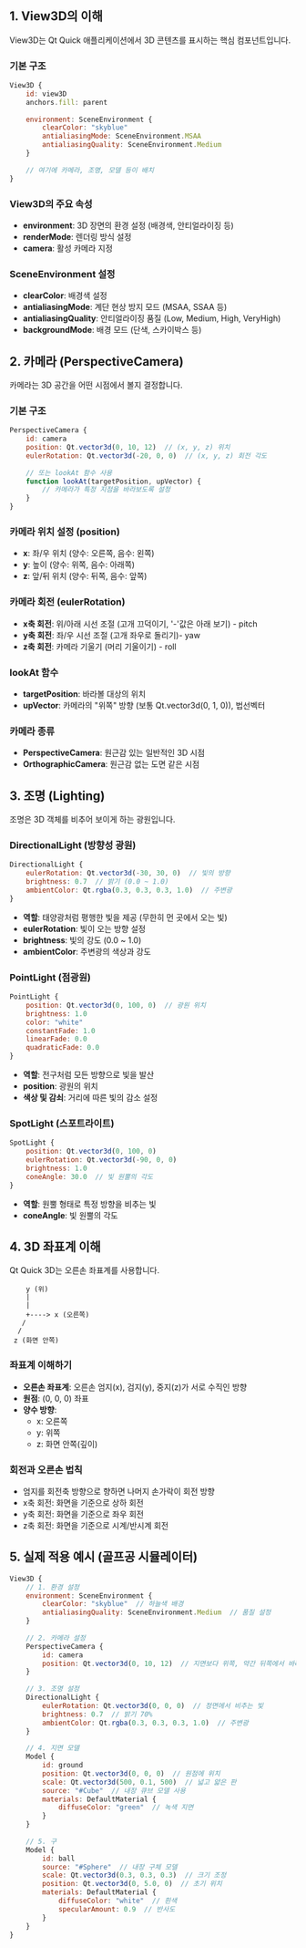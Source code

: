 
## 1. View3D의 이해

View3D는 Qt Quick 애플리케이션에서 3D 콘텐츠를 표시하는 핵심 컴포넌트입니다.
### 기본 구조
```qml
View3D {
    id: view3D
    anchors.fill: parent
    
    environment: SceneEnvironment {
        clearColor: "skyblue"
        antialiasingMode: SceneEnvironment.MSAA
        antialiasingQuality: SceneEnvironment.Medium
    }
    
    // 여기에 카메라, 조명, 모델 등이 배치
}
```

### View3D의 주요 속성

- **environment**: 3D 장면의 환경 설정 (배경색, 안티얼라이징 등)
- **renderMode**: 렌더링 방식 설정
- **camera**: 활성 카메라 지정

### SceneEnvironment 설정

- **clearColor**: 배경색 설정
- **antialiasingMode**: 계단 현상 방지 모드 (MSAA, SSAA 등)
- **antialiasingQuality**: 안티얼라이징 품질 (Low, Medium, High, VeryHigh)
- **backgroundMode**: 배경 모드 (단색, 스카이박스 등)

## 2. 카메라 (PerspectiveCamera)

카메라는 3D 공간을 어떤 시점에서 볼지 결정합니다.

### 기본 구조

```qml
PerspectiveCamera {
    id: camera
    position: Qt.vector3d(0, 10, 12)  // (x, y, z) 위치
    eulerRotation: Qt.vector3d(-20, 0, 0)  // (x, y, z) 회전 각도
    
    // 또는 lookAt 함수 사용
    function lookAt(targetPosition, upVector) {
        // 카메라가 특정 지점을 바라보도록 설정
    }
}
```

### 카메라 위치 설정 (position)

- **x**: 좌/우 위치 (양수: 오른쪽, 음수: 왼쪽)
- **y**: 높이 (양수: 위쪽, 음수: 아래쪽)
- **z**: 앞/뒤 위치 (양수: 뒤쪽, 음수: 앞쪽)

### 카메라 회전 (eulerRotation)

- **x축 회전**: 위/아래 시선 조절 (고개 끄덕이기, '-'값은 아래 보기) - pitch
- **y축 회전**: 좌/우 시선 조절 (고개 좌우로 돌리기)- yaw
- **z축 회전**: 카메라 기울기 (머리 기울이기) - roll

### lookAt 함수
- **targetPosition**: 바라볼 대상의 위치
- **upVector**: 카메라의 "위쪽" 방향 (보통 Qt.vector3d(0, 1, 0)), 법선벡터

### 카메라 종류
- **PerspectiveCamera**: 원근감 있는 일반적인 3D 시점
- **OrthographicCamera**: 원근감 없는 도면 같은 시점

## 3. 조명 (Lighting)

조명은 3D 객체를 비추어 보이게 하는 광원입니다.

### DirectionalLight (방향성 광원)

```qml
DirectionalLight {
    eulerRotation: Qt.vector3d(-30, 30, 0)  // 빛의 방향
    brightness: 0.7  // 밝기 (0.0 ~ 1.0)
    ambientColor: Qt.rgba(0.3, 0.3, 0.3, 1.0)  // 주변광
}
```

- **역할**: 태양광처럼 평행한 빛을 제공 (무한히 먼 곳에서 오는 빛)
- **eulerRotation**: 빛이 오는 방향 설정
- **brightness**: 빛의 강도 (0.0 ~ 1.0)
- **ambientColor**: 주변광의 색상과 강도

### PointLight (점광원)

```qml
PointLight {
    position: Qt.vector3d(0, 100, 0)  // 광원 위치
    brightness: 1.0
    color: "white"
    constantFade: 1.0
    linearFade: 0.0
    quadraticFade: 0.0
}
```

- **역할**: 전구처럼 모든 방향으로 빛을 발산
- **position**: 광원의 위치
- **색상 및 감쇠**: 거리에 따른 빛의 감소 설정

### SpotLight (스포트라이트)

```qml
SpotLight {
    position: Qt.vector3d(0, 100, 0)
    eulerRotation: Qt.vector3d(-90, 0, 0)
    brightness: 1.0
    coneAngle: 30.0  // 빛 원뿔의 각도
}
```

- **역할**: 원뿔 형태로 특정 방향을 비추는 빛
- **coneAngle**: 빛 원뿔의 각도

## 4. 3D 좌표계 이해

Qt Quick 3D는 오른손 좌표계를 사용합니다.

```
    y (위)
    |
    |
    +----> x (오른쪽)
   /
  /
 z (화면 안쪽)
```

### 좌표계 이해하기
- **오른손 좌표계**: 오른손 엄지(x), 검지(y), 중지(z)가 서로 수직인 방향
- **원점**: (0, 0, 0) 좌표
- **양수 방향**:
  - x: 오른쪽
  - y: 위쪽
  - z: 화면 안쪽(깊이)

### 회전과 오른손 법칙
- 엄지를 회전축 방향으로 향하면 나머지 손가락이 회전 방향
- x축 회전: 화면을 기준으로 상하 회전
- y축 회전: 화면을 기준으로 좌우 회전
- z축 회전: 화면을 기준으로 시계/반시계 회전

## 5. 실제 적용 예시 (골프공 시뮬레이터)

```qml
View3D {
    // 1. 환경 설정
    environment: SceneEnvironment {
        clearColor: "skyblue"  // 하늘색 배경
        antialiasingQuality: SceneEnvironment.Medium  // 품질 설정
    }
    
    // 2. 카메라 설정
    PerspectiveCamera {
        id: camera
        position: Qt.vector3d(0, 10, 12)  // 지면보다 위쪽, 약간 뒤쪽에서 바라봄
    }
    
    // 3. 조명 설정
    DirectionalLight {
        eulerRotation: Qt.vector3d(0, 0, 0)  // 정면에서 비추는 빛
        brightness: 0.7  // 밝기 70%
        ambientColor: Qt.rgba(0.3, 0.3, 0.3, 1.0)  // 주변광
    }
    
    // 4. 지면 모델
    Model {
        id: ground
        position: Qt.vector3d(0, 0, 0)  // 원점에 위치
        scale: Qt.vector3d(500, 0.1, 500)  // 넓고 얇은 판
        source: "#Cube"  // 내장 큐브 모델 사용
        materials: DefaultMaterial {
            diffuseColor: "green"  // 녹색 지면
        }
    }
    
    // 5. 구
    Model {
        id: ball
        source: "#Sphere"  // 내장 구체 모델
        scale: Qt.vector3d(0.3, 0.3, 0.3)  // 크기 조정
        position: Qt.vector3d(0, 5.0, 0)  // 초기 위치
        materials: DefaultMaterial {
            diffuseColor: "white"  // 흰색
            specularAmount: 0.9  // 반사도
        }
    }
}
```


